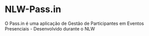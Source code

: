 # NLW-Pass.in
O Pass.in é uma aplicação de Gestão de Participantes em Eventos Presenciais - Desenvolvido durante o NLW
